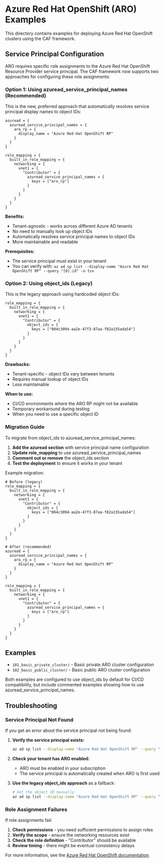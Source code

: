 # Azure Red Hat OpenShift (ARO) Examples

This directory contains examples for deploying Azure Red Hat OpenShift clusters using the CAF framework.

## Service Principal Configuration

ARO requires specific role assignments to the Azure Red Hat OpenShift Resource Provider service principal. The CAF framework now supports two approaches for configuring these role assignments:

### Option 1: Using azuread_service_principal_names (Recommended)

This is the new, preferred approach that automatically resolves service principal display names to object IDs:

```hcl
azuread = {
  azuread_service_principal_names = {
    aro_rp = {
      display_name = "Azure Red Hat OpenShift RP"
    }
  }
}

role_mapping = {
  built_in_role_mapping = {
    networking = {
      vnet1 = {
        "Contributor" = {
          azuread_service_principal_names = {
            keys = ["aro_rp"]
          }
        }
      }
    }
  }
}
```

**Benefits:**

- Tenant-agnostic - works across different Azure AD tenants
- No need to manually look up object IDs
- Automatically resolves service principal names to object IDs
- More maintainable and readable

**Prerequisites:**

- The service principal must exist in your tenant
- You can verify with: `az ad sp list --display-name "Azure Red Hat OpenShift RP" --query "[0].id" -o tsv`

### Option 2: Using object_ids (Legacy)

This is the legacy approach using hardcoded object IDs:

```hcl
role_mapping = {
  built_in_role_mapping = {
    networking = {
      vnet1 = {
        "Contributor" = {
          object_ids = {
            keys = ["004c3094-aa2e-47f3-87aa-f82a155ada54"]
          }
        }
      }
    }
  }
}
```

**Drawbacks:**

- Tenant-specific - object IDs vary between tenants
- Requires manual lookup of object IDs
- Less maintainable

**When to use:**

- CI/CD environments where the ARO RP might not be available
- Temporary workaround during testing
- When you need to use a specific object ID

### Migration Guide

To migrate from object_ids to azuread_service_principal_names:

1. **Add the azuread section** with service principal name configuration
2. **Update role_mapping** to use azuread_service_principal_names
3. **Comment out or remove** the object_ids section
4. **Test the deployment** to ensure it works in your tenant

Example migration:

```hcl
# Before (legacy)
role_mapping = {
  built_in_role_mapping = {
    networking = {
      vnet1 = {
        "Contributor" = {
          object_ids = {
            keys = ["004c3094-aa2e-47f3-87aa-f82a155ada54"]
          }
        }
      }
    }
  }
}

# After (recommended)
azuread = {
  azuread_service_principal_names = {
    aro_rp = {
      display_name = "Azure Red Hat OpenShift RP"
    }
  }
}

role_mapping = {
  built_in_role_mapping = {
    networking = {
      vnet1 = {
        "Contributor" = {
          azuread_service_principal_names = {
            keys = ["aro_rp"]
          }
        }
      }
    }
  }
}
```

## Examples

- `101_basic_private_cluster/` - Basic private ARO cluster configuration
- `102_basic_public_cluster/` - Basic public ARO cluster configuration

Both examples are configured to use object_ids by default for CI/CD compatibility, but include commented examples showing how to use azuread_service_principal_names.

## Troubleshooting

### Service Principal Not Found

If you get an error about the service principal not being found:

1. **Verify the service principal exists:**

   ```bash
   az ad sp list --display-name "Azure Red Hat OpenShift RP" --query "[0].{id:id,displayName:displayName}" -o table
   ```

2. **Check your tenant has ARO enabled:**
   - ARO must be enabled in your subscription
   - The service principal is automatically created when ARO is first used

3. **Use the legacy object_ids approach** as a fallback:
   ```bash
   # Get the object ID manually
   az ad sp list --display-name "Azure Red Hat OpenShift RP" --query "[0].id" -o tsv
   ```

### Role Assignment Failures

If role assignments fail:

1. **Check permissions** - you need sufficient permissions to assign roles
2. **Verify the scope** - ensure the networking resources exist
3. **Check the role definition** - "Contributor" should be available
4. **Review timing** - there might be eventual consistency delays

For more information, see the [Azure Red Hat OpenShift documentation](https://docs.microsoft.com/en-us/azure/openshift/).
